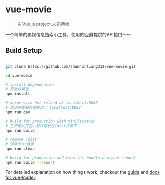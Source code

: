 # vue-movie

> A Vue.js project.未完待续

一个简单的影视信息搜索小工具，使用的豆瓣提供的API接口～～

## Build Setup

``` bash

git clone https://github.com/shannonliang312/vue-movie.git

cd vue-movie

# install dependencies
# 安装依赖包
npm install

# serve with hot reload at localhost:8888
# 启动开发服务器并访问 localhost:8888
npm run dev

# build for production with minification
# 生产模式打包，默认存放在/dist目录下
npm run build

# remove /dist
# 清除dist目录
npm run clean

# build for production and view the bundle analyzer report
npm run build --report
```

For detailed explanation on how things work, checkout the [guide](http://vuejs-templates.github.io/webpack/) and [docs for vue-loader](http://vuejs.github.io/vue-loader).
